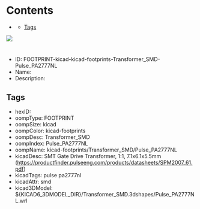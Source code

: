 



Contents
========

* [](#)
	* [Tags](#tags)
  
![][im]
# 

- ID: FOOTPRINT-kicad-kicad-footprints-Transformer_SMD-Pulse_PA2777NL
- Name: 
- Description: 

## Tags

- hexID: 
- oompType: FOOTPRINT
- oompSize: kicad
- oompColor: kicad-footprints
- oompDesc: Transformer_SMD
- oompIndex: Pulse_PA2777NL
- oompName: kicad-footprints/Transformer_SMD/Pulse_PA2777NL
- kicadDesc: SMT Gate Drive Transformer, 1:1, 7.1x6.1x5.5mm (https://productfinder.pulseeng.com/products/datasheets/SPM2007_61.pdf)
- kicadTags: pulse pa2777nl
- kicadAttr: smd
- kicad3DModel: ${KICAD6_3DMODEL_DIR}/Transformer_SMD.3dshapes/Pulse_PA2777NL.wrl



[im]: image.png
